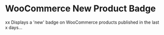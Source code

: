 WooCommerce New Product Badge
=============================
xx
Displays a 'new' badge on WooCommerce products published in the last x days...
